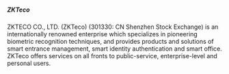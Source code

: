 <h5 class='pb-2'>ZKTeco</h5>

ZKTECO CO., LTD. (ZKTeco) (301330: CN Shenzhen Stock Exchange) is an internationally renowned enterprise which specializes in pioneering biometric recognition techniques, and provides products and solutions of smart entrance management, smart identity authentication and smart office. ZKTeco offers services on all fronts to public-service, enterprise-level and personal users.